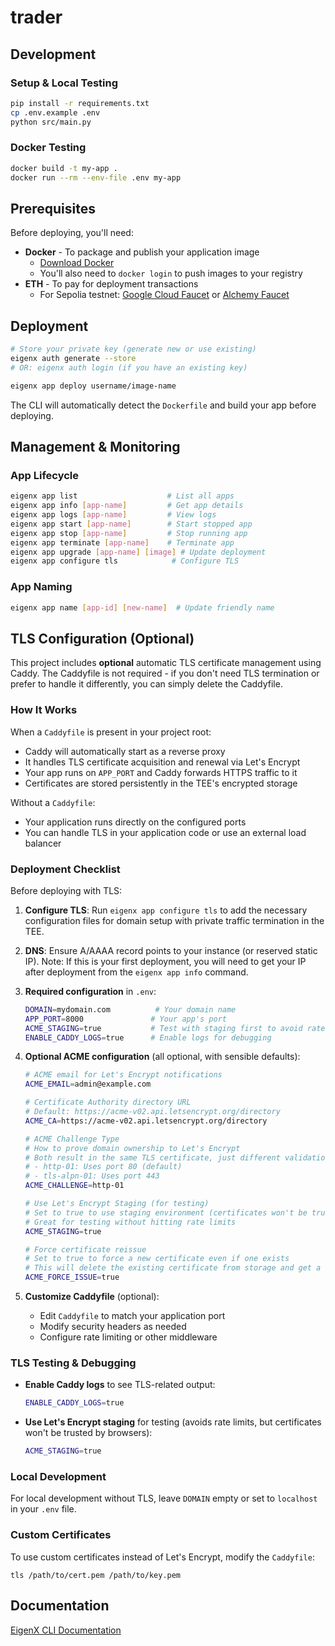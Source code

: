 # trader

## Development

### Setup & Local Testing
```bash
pip install -r requirements.txt
cp .env.example .env
python src/main.py
```

### Docker Testing
```bash
docker build -t my-app .
docker run --rm --env-file .env my-app
```

## Prerequisites

Before deploying, you'll need:

- **Docker** - To package and publish your application image
  - [Download Docker](https://www.docker.com/get-started/)
  - You'll also need to `docker login` to push images to your registry
- **ETH** - To pay for deployment transactions
  - For Sepolia testnet: [Google Cloud Faucet](https://cloud.google.com/application/web3/faucet/ethereum/sepolia) or [Alchemy Faucet](https://sepoliafaucet.com/)

## Deployment

```bash
# Store your private key (generate new or use existing)
eigenx auth generate --store
# OR: eigenx auth login (if you have an existing key)

eigenx app deploy username/image-name
```

The CLI will automatically detect the `Dockerfile` and build your app before deploying.

## Management & Monitoring

### App Lifecycle
```bash
eigenx app list                    # List all apps
eigenx app info [app-name]         # Get app details
eigenx app logs [app-name]         # View logs
eigenx app start [app-name]        # Start stopped app
eigenx app stop [app-name]         # Stop running app
eigenx app terminate [app-name]    # Terminate app
eigenx app upgrade [app-name] [image] # Update deployment
eigenx app configure tls            # Configure TLS
```

### App Naming
```bash
eigenx app name [app-id] [new-name]  # Update friendly name
```

## TLS Configuration (Optional)

This project includes **optional** automatic TLS certificate management using Caddy. The Caddyfile is not required - if you don't need TLS termination or prefer to handle it differently, you can simply delete the Caddyfile.

### How It Works

When a `Caddyfile` is present in your project root:
- Caddy will automatically start as a reverse proxy
- It handles TLS certificate acquisition and renewal via Let's Encrypt
- Your app runs on `APP_PORT` and Caddy forwards HTTPS traffic to it
- Certificates are stored persistently in the TEE's encrypted storage

Without a `Caddyfile`:
- Your application runs directly on the configured ports
- You can handle TLS in your application code or use an external load balancer

### Deployment Checklist

Before deploying with TLS:
1. **Configure TLS**: Run `eigenx app configure tls` to add the necessary configuration files for domain setup with private traffic termination in the TEE.
2. **DNS**: Ensure A/AAAA record points to your instance (or reserved static IP). Note: If this is your first deployment, you will need to get your IP after deployment from the `eigenx app info` command.
3. **Required configuration** in `.env`:
   ```bash
   DOMAIN=mydomain.com          # Your domain name
   APP_PORT=8000               # Your app's port
   ACME_STAGING=true           # Test with staging first to avoid rate limits
   ENABLE_CADDY_LOGS=true      # Enable logs for debugging
   ```

4. **Optional ACME configuration** (all optional, with sensible defaults):
   ```bash
   # ACME email for Let's Encrypt notifications
   ACME_EMAIL=admin@example.com

   # Certificate Authority directory URL
   # Default: https://acme-v02.api.letsencrypt.org/directory
   ACME_CA=https://acme-v02.api.letsencrypt.org/directory

   # ACME Challenge Type
   # How to prove domain ownership to Let's Encrypt
   # Both result in the same TLS certificate, just different validation methods:
   # - http-01: Uses port 80 (default)
   # - tls-alpn-01: Uses port 443
   ACME_CHALLENGE=http-01

   # Use Let's Encrypt Staging (for testing)
   # Set to true to use staging environment (certificates won't be trusted by browsers)
   # Great for testing without hitting rate limits
   ACME_STAGING=true

   # Force certificate reissue
   # Set to true to force a new certificate even if one exists
   # This will delete the existing certificate from storage and get a new one
   ACME_FORCE_ISSUE=true
   ```

5. **Customize Caddyfile** (optional):
   - Edit `Caddyfile` to match your application port
   - Modify security headers as needed
   - Configure rate limiting or other middleware

### TLS Testing & Debugging

- **Enable Caddy logs** to see TLS-related output:
  ```bash
  ENABLE_CADDY_LOGS=true
  ```

- **Use Let's Encrypt staging** for testing (avoids rate limits, but certificates won't be trusted by browsers):
  ```bash
  ACME_STAGING=true
  ```

### Local Development

For local development without TLS, leave `DOMAIN` empty or set to `localhost` in your `.env` file.

### Custom Certificates

To use custom certificates instead of Let's Encrypt, modify the `Caddyfile`:
```caddyfile
tls /path/to/cert.pem /path/to/key.pem
```

## Documentation

[EigenX CLI Documentation](https://github.com/Layr-Labs/eigenx-cli/blob/main/README.md)
